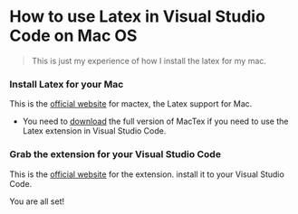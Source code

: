 # How to use Latex in Visual Studio Code on Mac OS

>This is just my experience of how I install the latex for my mac.

### Install Latex for your Mac

This is the [official website](http://www.tug.org/mactex/) for mactex, the Latex support for Mac.

* You need to [download](http://www.tug.org/mactex/mactex-download.html) the full version of MacTex if you need to use the Latex extension in Visual Studio Code.

### Grab the extension for your Visual Studio Code

This is the [official website](https://marketplace.visualstudio.com/items?itemName=James-Yu.latex-workshop) for the extension. install it to your Visual Studio Code.

You are all set!
